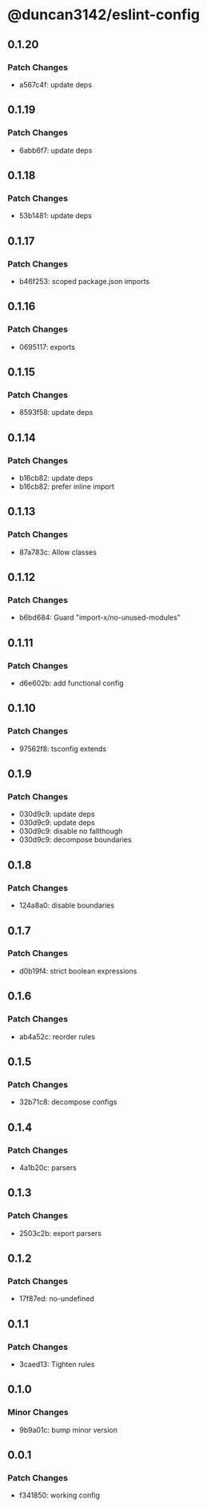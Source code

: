 # @duncan3142/eslint-config

## 0.1.20

### Patch Changes

- a567c4f: update deps

## 0.1.19

### Patch Changes

- 6abb6f7: update deps

## 0.1.18

### Patch Changes

- 53b1481: update deps

## 0.1.17

### Patch Changes

- b46f253: scoped package.json imports

## 0.1.16

### Patch Changes

- 0695117: exports

## 0.1.15

### Patch Changes

- 8593f58: update deps

## 0.1.14

### Patch Changes

- b16cb82: update deps
- b16cb82: prefer inline import

## 0.1.13

### Patch Changes

- 87a783c: Allow classes

## 0.1.12

### Patch Changes

- b6bd684: Guard "import-x/no-unused-modules"

## 0.1.11

### Patch Changes

- d6e602b: add functional config

## 0.1.10

### Patch Changes

- 97562f8: tsconfig extends

## 0.1.9

### Patch Changes

- 030d9c9: update deps
- 030d9c9: update deps
- 030d9c9: disable no fallthough
- 030d9c9: decompose boundaries

## 0.1.8

### Patch Changes

- 124a8a0: disable boundaries

## 0.1.7

### Patch Changes

- d0b19f4: strict boolean expressions

## 0.1.6

### Patch Changes

- ab4a52c: reorder rules

## 0.1.5

### Patch Changes

- 32b71c8: decompose configs

## 0.1.4

### Patch Changes

- 4a1b20c: parsers

## 0.1.3

### Patch Changes

- 2503c2b: export parsers

## 0.1.2

### Patch Changes

- 17f87ed: no-undefined

## 0.1.1

### Patch Changes

- 3caed13: Tighten rules

## 0.1.0

### Minor Changes

- 9b9a01c: bump minor version

## 0.0.1

### Patch Changes

- f341850: working config
